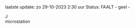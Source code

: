 laatste update: 
zo 29-10-2023  2:30   uur 
Status: FAALT - geel - 
<div class="service R">J</div><div class="service Y">microstation</div>